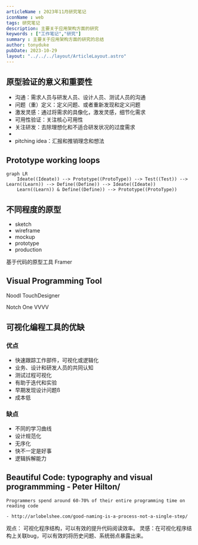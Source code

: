 ```yaml
---
articleName : 2023年11月研究笔记
iconName : web
tags: 研究笔记 
description: 主要关于应用架构方面的研究
keywords : ["工作笔记","研究"]
summary : 主要关于应用架构方面的研究的总结
author: tonyduke
pubDate: 2023-10-29
layout: "../../../layout/ArticleLayout.astro"
---
```


## 原型验证的意义和重要性

- 沟通：需求人员与研发人员、设计人员、测试人员的沟通
- 问题（重）定义：定义问题、或者重新发现和定义问题
- 激发灵感：通过将需求的具像化，激发灵感，细节化需求
- 可用性验证：关注核心可用性
- 关注研发：去除理想化和不适合研发状况的过度需求
- 
- pitching idea：汇报和推销理念和想法

## Prototype working loops
```mermaid
graph LR
    Ideate((Ideate)) --> Prototype((ProtoType)) --> Test((Test)) --> Learn((Learn)) --> Define((Define)) --> Ideate((Ideate)) 
    Learn((Learn)) & Define((Define)) --> Prototype((ProtoType))
```

## 不同程度的原型
- sketch
- wireframe
- mockup
- prototype
- production

基于代码的原型工具 Framer
## Visual Programming Tool
Noodl
TouchDesigner

Notch One
VVVV

## 可视化编程工具的优缺
### 优点
- 快速跟踪工作部件，可视化或逻辑化
- 业务、设计和研发人员的共同认知
- 测试过程可视化
- 有助于迭代和实验
- 早期发现设计问题ß
- 成本低

### 缺点
- 不同的学习曲线
- 设计规范化
- 无序化
- 快不一定是好事
- 逻辑拆解能力 

## Beautiful Code: typography and visual programmming - Peter Hilton/

    Programmers spend around 60-70% of their entire programming time on reading code

    - http://arlobelshee.com/good-naming-is-a-process-not-a-single-step/

观点： 可视化程序结构，可以有效的提升代码阅读效率。
灵感：在可视化程序结构上关联bug，可以有效的将历史问题、系统弱点暴露出来。